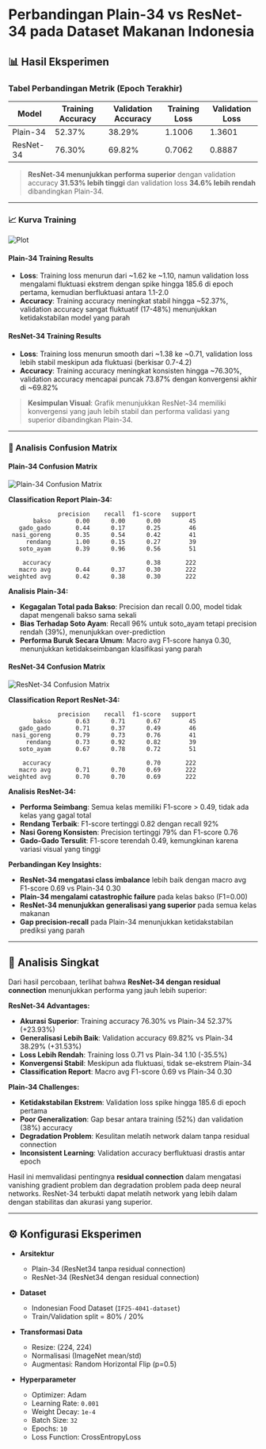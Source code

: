 # Perbandingan Plain-34 vs ResNet-34 pada Dataset Makanan Indonesia

## 📊 Hasil Eksperimen

### Tabel Perbandingan Metrik (Epoch Terakhir)

| Model      | Training Accuracy | Validation Accuracy | Training Loss | Validation Loss |
|------------|------------------|---------------------|---------------|-----------------|
| Plain-34   | 52.37%           | 38.29%              | 1.1006        | 1.3601          |
| ResNet-34  | 76.30%           | 69.82%              | 0.7062        | 0.8887          |

> **ResNet-34 menunjukkan performa superior** dengan validation accuracy **31.53% lebih tinggi** dan validation loss **34.6% lebih rendah** dibandingkan Plain-34.

---

### 📈 Kurva Training
![Plot](img/Plot.jpg)

#### Plain-34 Training Results

- **Loss**: Training loss menurun dari ~1.62 ke ~1.10, namun validation loss mengalami fluktuasi ekstrem dengan spike hingga 185.6 di epoch pertama, kemudian berfluktuasi antara 1.1-2.0
- **Accuracy**: Training accuracy meningkat stabil hingga ~52.37%, validation accuracy sangat fluktuatif (17-48%) menunjukkan ketidakstabilan model yang parah

#### ResNet-34 Training Results

- **Loss**: Training loss menurun smooth dari ~1.38 ke ~0.71, validation loss lebih stabil meskipun ada fluktuasi (berkisar 0.7-4.2)
- **Accuracy**: Training accuracy meningkat konsisten hingga ~76.30%, validation accuracy mencapai puncak 73.87% dengan konvergensi akhir di ~69.82%

> **Kesimpulan Visual**: Grafik menunjukkan ResNet-34 memiliki konvergensi yang jauh lebih stabil dan performa validasi yang superior dibandingkan Plain-34.

---

### 🎯 Analisis Confusion Matrix

#### Plain-34 Confusion Matrix
![Plain-34 Confusion Matrix](img/Plain34_Conv.jpg)

**Classification Report Plain-34:**
```
              precision    recall  f1-score   support
       bakso       0.00      0.00      0.00        45
   gado_gado       0.44      0.17      0.25        46
 nasi_goreng       0.35      0.54      0.42        41
     rendang       1.00      0.15      0.27        39
   soto_ayam       0.39      0.96      0.56        51

    accuracy                           0.38       222
   macro avg       0.44      0.37      0.30       222
weighted avg       0.42      0.38      0.30       222
```

**Analisis Plain-34:**
- **Kegagalan Total pada Bakso**: Precision dan recall 0.00, model tidak dapat mengenali bakso sama sekali
- **Bias Terhadap Soto Ayam**: Recall 96% untuk soto_ayam tetapi precision rendah (39%), menunjukkan over-prediction
- **Performa Buruk Secara Umum**: Macro avg F1-score hanya 0.30, menunjukkan ketidakseimbangan klasifikasi yang parah

#### ResNet-34 Confusion Matrix  
![ResNet-34 Confusion Matrix](img/ResNet_Conv.jpg)

**Classification Report ResNet-34:**
```
              precision    recall  f1-score   support
       bakso       0.63      0.71      0.67        45
   gado_gado       0.71      0.37      0.49        46
 nasi_goreng       0.79      0.73      0.76        41
     rendang       0.73      0.92      0.82        39
   soto_ayam       0.67      0.78      0.72        51

    accuracy                           0.70       222
   macro avg       0.71      0.70      0.69       222
weighted avg       0.70      0.70      0.69       222
```

**Analisis ResNet-34:**
- **Performa Seimbang**: Semua kelas memiliki F1-score > 0.49, tidak ada kelas yang gagal total
- **Rendang Terbaik**: F1-score tertinggi 0.82 dengan recall 92%
- **Nasi Goreng Konsisten**: Precision tertinggi 79% dan F1-score 0.76
- **Gado-Gado Tersulit**: F1-score terendah 0.49, kemungkinan karena variasi visual yang tinggi

**Perbandingan Key Insights:**
- **ResNet-34 mengatasi class imbalance** lebih baik dengan macro avg F1-score 0.69 vs Plain-34 0.30
- **Plain-34 mengalami catastrophic failure** pada kelas bakso (F1=0.00)
- **ResNet-34 menunjukkan generalisasi yang superior** pada semua kelas makanan
- **Gap precision-recall** pada Plain-34 menunjukkan ketidakstabilan prediksi yang parah

---

## 🔎 Analisis Singkat

Dari hasil percobaan, terlihat bahwa **ResNet-34 dengan residual connection** menunjukkan performa yang jauh lebih superior:

**ResNet-34 Advantages:**
- **Akurasi Superior**: Training accuracy 76.30% vs Plain-34 52.37% (+23.93%)
- **Generalisasi Lebih Baik**: Validation accuracy 69.82% vs Plain-34 38.29% (+31.53%)
- **Loss Lebih Rendah**: Training loss 0.71 vs Plain-34 1.10 (-35.5%)
- **Konvergensi Stabil**: Meskipun ada fluktuasi, tidak se-ekstrem Plain-34
- **Classification Report**: Macro avg F1-score 0.69 vs Plain-34 0.30

**Plain-34 Challenges:**
- **Ketidakstabilan Ekstrem**: Validation loss spike hingga 185.6 di epoch pertama
- **Poor Generalization**: Gap besar antara training (52%) dan validation (38%) accuracy
- **Degradation Problem**: Kesulitan melatih network dalam tanpa residual connection
- **Inconsistent Learning**: Validation accuracy berfluktuasi drastis antar epoch

Hasil ini memvalidasi pentingnya **residual connection** dalam mengatasi vanishing gradient problem dan degradation problem pada deep neural networks. ResNet-34 terbukti dapat melatih network yang lebih dalam dengan stabilitas dan akurasi yang superior.

---

## ⚙️ Konfigurasi Eksperimen

- **Arsitektur**  
  - Plain-34 (ResNet34 tanpa residual connection)  
  - ResNet-34 (ResNet34 dengan residual connection)

- **Dataset**  
  - Indonesian Food Dataset (`IF25-4041-dataset`)  
  - Train/Validation split = 80% / 20%  

- **Transformasi Data**  
  - Resize: (224, 224)  
  - Normalisasi (ImageNet mean/std)  
  - Augmentasi: Random Horizontal Flip (p=0.5)  

- **Hyperparameter**  
  - Optimizer: Adam  
  - Learning Rate: `0.001`  
  - Weight Decay: `1e-4`  
  - Batch Size: `32`  
  - Epochs: `10`  
  - Loss Function: CrossEntropyLoss
